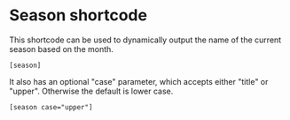 # Season shortcode

This shortcode can be used to dynamically output the name of the current season based on the month.

`[season]`

It also has an optional "case" parameter, which accepts either "title" or "upper". Otherwise the default is lower case.


`[season case="upper"]`
